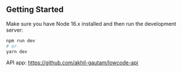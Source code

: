 ## Getting Started

Make sure you have Node 16.x installed and then run the development server:

```bash
npm run dev
# or
yarn dev
```

API app:
https://github.com/akhil-gautam/lowcode-api
